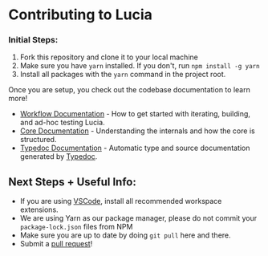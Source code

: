 # Contributing to Lucia

### Initial Steps:

1. Fork this repository and clone it to your local machine
2. Make sure you have `yarn` installed. If you don't, run `npm install -g yarn`
3. Install all packages with the `yarn` command in the project root.

Once you are setup, you check out the codebase documentation to learn more!

- [Workflow Documentation](https://github.com/aidenybai/lucia/wiki/Workflow-Documentation) - How to get started with iterating, building, and ad-hoc testing Lucia.
- [Core Documentation](https://github.com/aidenybai/lucia/wiki/Core-Documentation) - Understanding the internals and how the core is structured.
- [Typedoc Documentation](https://lucia-docs.netlify.app/) - Automatic type and source documentation generated by [Typedoc](https://typedoc.org/).

## Next Steps + Useful Info:

- If you are using [VSCode](https://code.visualstudio.com/), install all recommended workspace extensions.
- We are using Yarn as our package manager, please do not commit your `package-lock.json` files from NPM
- Make sure you are up to date by doing `git pull` here and there.
- Submit a [pull request](https://github.com/aidenybai/lucia/pulls)!
